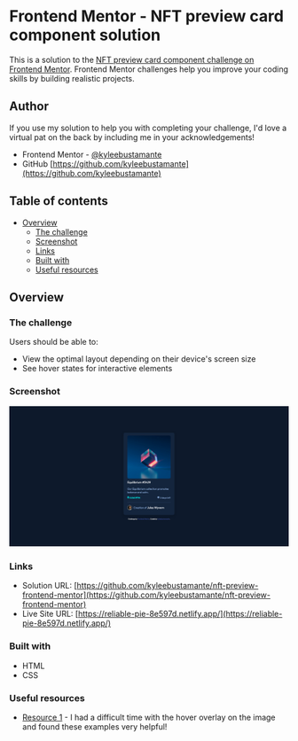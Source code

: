 # Frontend Mentor - NFT preview card component solution

This is a solution to the [NFT preview card component challenge on Frontend Mentor](https://www.frontendmentor.io/challenges/nft-preview-card-component-SbdUL_w0U). Frontend Mentor challenges help you improve your coding skills by building realistic projects. 

## Author
If you use my solution to help you with completing your challenge, I'd love a virtual pat on the back by including me in your acknowledgements! 
- Frontend Mentor - [@kyleebustamante](https://www.frontendmentor.io/profile/kyleebustamante)
- GitHub [https://github.com/kyleebustamante](https://github.com/kyleebustamante)

## Table of contents

- [Overview](#overview)
  - [The challenge](#the-challenge)
  - [Screenshot](#screenshot)
  - [Links](#links)
  - [Built with](#built-with)
  - [Useful resources](#useful-resources)

## Overview

### The challenge

Users should be able to:

- View the optimal layout depending on their device's screen size
- See hover states for interactive elements

### Screenshot

![](images/screenshot-frontend-mentor-NFT.png)

### Links

- Solution URL: [https://github.com/kyleebustamante/nft-preview-frontend-mentor](https://github.com/kyleebustamante/nft-preview-frontend-mentor)
- Live Site URL: [https://reliable-pie-8e597d.netlify.app/](https://reliable-pie-8e597d.netlify.app/)

### Built with

- HTML
- CSS 

### Useful resources

- [Resource 1](https://www.w3schools.com/howto/howto_css_image_overlay.asp) - I had a difficult time with the hover overlay on the image and found these examples very helpful!
